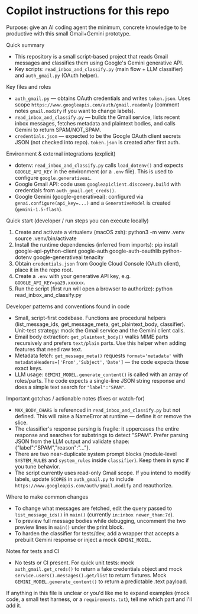 # Copilot instructions for this repo

Purpose: give an AI coding agent the minimum, concrete knowledge to be productive with this small Gmail+Gemini prototype.

Quick summary
- This repository is a small script-based project that reads Gmail messages and classifies them using Google's Gemini generative API.
- Key scripts: `read_inbox_and_classify.py` (main flow + LLM classifier) and `auth_gmail.py` (OAuth helper).

Key files and roles
- `auth_gmail.py` — obtains OAuth credentials and writes `token.json`. Uses scope `https://www.googleapis.com/auth/gmail.readonly` (comment notes `gmail.modify` if you want to change labels).
- `read_inbox_and_classify.py` — builds the Gmail service, lists recent inbox messages, fetches metadata and plaintext bodies, and calls Gemini to return SPAM/NOT_SPAM.
- `credentials.json` — expected to be the Google OAuth client secrets JSON (not checked into repo). `token.json` is created after first auth.

Environment & external integrations (explicit)
- dotenv: `read_inbox_and_classify.py` calls `load_dotenv()` and expects `GOOGLE_API_KEY` in the environment (or a `.env` file). This is used to configure `google.generativeai`.
- Google Gmail API: code uses `googleapiclient.discovery.build` with credentials from `auth_gmail.get_creds()`.
- Google Gemini (google-generativeai): configured via `genai.configure(api_key=...)` and a `GenerativeModel` is created (`gemini-1.5-flash`).

Quick start (developer / run steps you can execute locally)
1. Create and activate a virtualenv (macOS zsh):
   python3 -m venv .venv
   source .venv/bin/activate
2. Install the runtime dependencies (inferred from imports):
   pip install google-api-python-client google-auth google-auth-oauthlib python-dotenv google-generativeai tenacity
3. Obtain `credentials.json` from Google Cloud Console (OAuth client), place it in the repo root.
4. Create a `.env` with your generative API key, e.g. `GOOGLE_API_KEY=ya29.xxxxxx`.
5. Run the script (first run will open a browser to authorize):
   python read_inbox_and_classify.py

Developer patterns and conventions found in code
- Small, script-first codebase. Functions are procedural helpers (list_message_ids, get_message_meta, get_plaintext_body, classifier). Unit-test strategy: mock the Gmail service and the Gemini client calls.
- Email body extraction: `get_plaintext_body()` walks MIME parts recursively and prefers `text/plain` parts. Use this helper when adding features that need raw text.
- Metadata fetch: `get_message_meta()` requests `format='metadata'` with `metadataHeaders=['From','Subject','Date']` — the code expects those exact keys.
- LLM usage: `GEMINI_MODEL.generate_content()` is called with an array of roles/parts. The code expects a single-line JSON string response and does a simple text search for `"label":"SPAM"`.

Important gotchas / actionable notes (fixes or watch-for)
- `MAX_BODY_CHARS` is referenced in `read_inbox_and_classify.py` but not defined. This will raise a NameError at runtime — define it or remove the slice.
- The classifier's response parsing is fragile: it uppercases the entire response and searches for substrings to detect "SPAM". Prefer parsing JSON from the LLM output and validate shape: {"label":"SPAM","reason":"..."}.
- There are two near-duplicate system prompt blocks (module-level `SYSTEM_RULES` and `system_rules` inside `classifier`). Keep them in sync if you tune behavior.
- The script currently uses read-only Gmail scope. If you intend to modify labels, update `SCOPES` in `auth_gmail.py` to include `https://www.googleapis.com/auth/gmail.modify` and reauthorize.

Where to make common changes
- To change what messages are fetched, edit the query passed to `list_message_ids()` in `main()` (currently `in:inbox newer_than:7d`).
- To preview full message bodies while debugging, uncomment the two preview lines in `main()` under the print block.
- To harden the classifier for tests/dev, add a wrapper that accepts a prebuilt Gemini response or inject a mock `GEMINI_MODEL`.

Notes for tests and CI
- No tests or CI present. For quick unit tests: mock `auth_gmail.get_creds()` to return a fake credentials object and mock `service.users().messages().get/list` to return fixtures. Mock `GEMINI_MODEL.generate_content()` to return a predictable .text payload.

If anything in this file is unclear or you'd like me to expand examples (mock code, a small test harness, or a `requirements.txt`), tell me which part and I'll add it.
